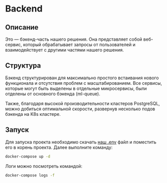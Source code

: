 # Backend

## Описание

Это — бэкенд-часть нашего решения. Она представляет собой веб-сервис, который обрабатывает запросы от пользователей и взаимодействует с другими частями нашего решения.

## Структура

Бэкенд структурирован для максимально простого встаивания нового функционала и отсутствия проблем с масштабированием.
Все сервисы, которые могут быть выделены в отдельные микросервисы, были отделены от основного бэкенда (ml-queue).

Также, благодаря высокой производительности кластеров PostgreSQL, можно добиться оптимальной скорости, развернув несколько подов бэкенда на K8s кластере.

## Запуск

Для запуска проекта необходимо скачать [наш .env](https://pastebin.com/J7HMiD6k) файл и поместить его в корень проекта. Далее выполните команду:

```bash
docker-compose up -d
```

Логи можно посмотреть командой:

```bash
docker-compose logs -f
```
